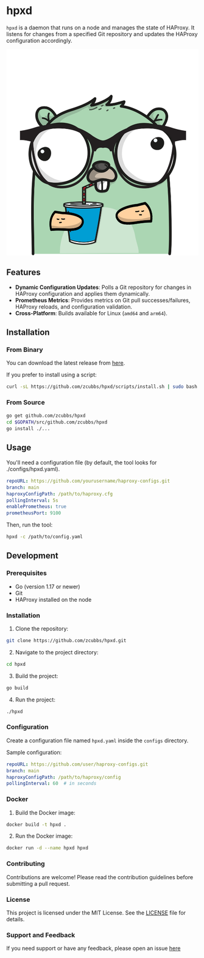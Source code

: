 # hpxd

`hpxd` is a daemon that runs on a node and manages the state of HAProxy. It listens for changes from a specified Git repository and updates the HAProxy configuration accordingly.

![hpxd logo](docs/assets/logo.png)

## Features

- **Dynamic Configuration Updates**: Polls a Git repository for changes in HAProxy configuration and applies them dynamically.
- **Prometheus Metrics**: Provides metrics on Git pull successes/failures, HAProxy reloads, and configuration validation.
- **Cross-Platform**: Builds available for Linux (`amd64` and `arm64`).

## Installation

### From Binary

You can download the latest release from [here](https://github.com/zcubbs/hpxd/releases).

If you prefer to install using a script:

```bash
curl -sL https://github.com/zcubbs/hpxd/scripts/install.sh | sudo bash
```

### From Source

```bash
go get github.com/zcubbs/hpxd
cd $GOPATH/src/github.com/zcubbs/hpxd
go install ./...
```

## Usage

You'll need a configuration file (by default, the tool looks for ./configs/hpxd.yaml).

```yaml
repoURL: https://github.com/yourusername/haproxy-configs.git
branch: main
haproxyConfigPath: /path/to/haproxy.cfg
pollingInterval: 5s
enablePrometheus: true
prometheusPort: 9100
```

Then, run the tool:

```bash
hpxd -c /path/to/config.yaml
```

## Development

### Prerequisites

- Go (version 1.17 or newer)
- Git
- HAProxy installed on the node

### Installation

1. Clone the repository:

```bash
git clone https://github.com/zcubbs/hpxd.git
```
2. Navigate to the project directory:

```bash
cd hpxd
```
3. Build the project:

```bash
go build
```
4. Run the project:

```bash
./hpxd
```

### Configuration

Create a configuration file named `hpxd.yaml` inside the `configs` directory.

Sample configuration:

```yaml
repoURL: https://github.com/user/haproxy-configs.git
branch: main
haproxyConfigPath: /path/to/haproxy/config
pollingInterval: 60  # in seconds
```

### Docker

1. Build the Docker image:

```bash
docker build -t hpxd .
```

2. Run the Docker image:

```bash
docker run -d --name hpxd hpxd
```

### Contributing

Contributions are welcome! Please read the contribution guidelines before submitting a pull request.

### License

This project is licensed under the MIT License. See the [LICENSE](LICENSE) file for details.

### Support and Feedback

If you need support or have any feedback, please open an issue [here]()


